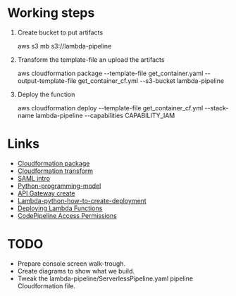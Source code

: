 # Working steps
1. Create bucket to put artifacts

    aws s3 mb s3://lambda-pipeline

2. Transform the template-file an upload the artifacts

    aws cloudformation package --template-file get_container.yaml --output-template-file get_container_cf.yml --s3-bucket lambda-pipeline

3. Deploy the function

    aws cloudformation deploy --template-file get_container_cf.yml --stack-name lambda-pipeline --capabilities CAPABILITY_IAM

# Links
- [Cloudformation package](http://docs.aws.amazon.com/cli/latest/reference/cloudformation/package.html)
- [Cloudformation transform](http://docs.aws.amazon.com/AWSCloudFormation/latest/UserGuide/transform-section-structure.html)
- [SAML intro](https://aws.amazon.com/blogs/compute/introducing-simplified-serverless-application-deplyoment-and-management/)
- [Python-programming-model](http://docs.aws.amazon.com/lambda/latest/dg/python-programming-model-handler-types.html)
- [API Gateway create](http://docs.aws.amazon.com/apigateway/latest/developerguide/api-gateway-create-api-from-example.html)
- [Lambda-python-how-to-create-deployment](http://docs.aws.amazon.com/lambda/latest/dg/lambda-python-how-to-create-deployment-package.html)
- [Deploying Lambda Functions](http://docs.aws.amazon.com/lambda/latest/dg/deploying-lambda-apps.html)
- [CodePipeline Access Permissions](http://docs.aws.amazon.com/codepipeline/latest/userguide/access-permissions.html)

# TODO
- Prepare console screen walk-trough.
- Create diagrams to show what we build.
- Tweak the lambda-pipeline/ServerlessPipeline.yaml pipeline Cloudformation file.
